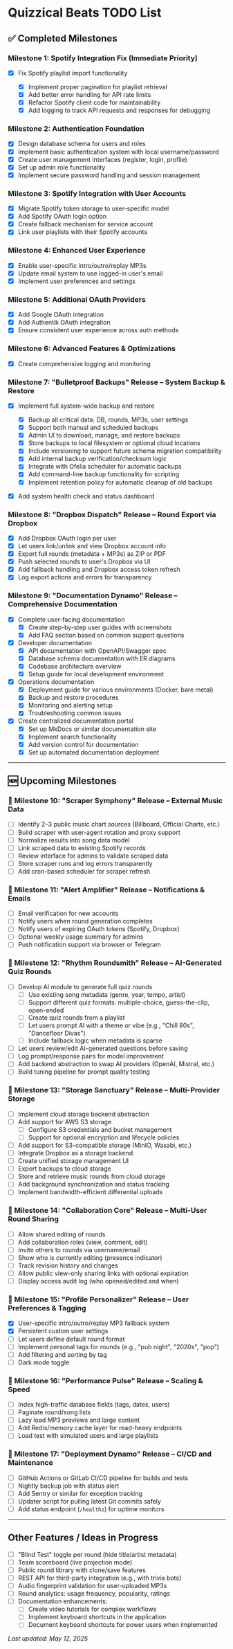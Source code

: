 # Quizzical Beats TODO List

## ✅ Completed Milestones

### Milestone 1: Spotify Integration Fix (Immediate Priority)

* [x] Fix Spotify playlist import functionality

  * [x] Implement proper pagination for playlist retrieval
  * [x] Add better error handling for API rate limits
  * [x] Refactor Spotify client code for maintainability
  * [x] Add logging to track API requests and responses for debugging

### Milestone 2: Authentication Foundation

* [x] Design database schema for users and roles
* [x] Implement basic authentication system with local username/password
* [x] Create user management interfaces (register, login, profile)
* [x] Set up admin role functionality
* [x] Implement secure password handling and session management

### Milestone 3: Spotify Integration with User Accounts

* [x] Migrate Spotify token storage to user-specific model
* [x] Add Spotify OAuth login option
* [x] Create fallback mechanism for service account
* [x] Link user playlists with their Spotify accounts

### Milestone 4: Enhanced User Experience

* [x] Enable user-specific intro/outro/replay MP3s
* [x] Update email system to use logged-in user's email
* [x] Implement user preferences and settings

### Milestone 5: Additional OAuth Providers

* [x] Add Google OAuth integration
* [x] Add Authentik OAuth integration
* [x] Ensure consistent user experience across auth methods

### Milestone 6: Advanced Features & Optimizations

* [x] Create comprehensive logging and monitoring

### Milestone 7: **"Bulletproof Backups" Release** – System Backup & Restore

* [x] Implement full system-wide backup and restore

  * [x] Backup all critical data: DB, rounds, MP3s, user settings
  * [x] Support both manual and scheduled backups
  * [x] Admin UI to download, manage, and restore backups
  * [x] Store backups to local filesystem or optional cloud locations
  * [x] Include versioning to support future schema migration compatibility
  * [x] Add internal backup verification/checksum logic
  * [x] Integrate with Ofelia scheduler for automatic backups
  * [x] Add command-line backup functionality for scripting
  * [x] Implement retention policy for automatic cleanup of old backups
* [x] Add system health check and status dashboard

### Milestone 8: **"Dropbox Dispatch" Release** – Round Export via Dropbox

* [x] Add Dropbox OAuth login per user
* [x] Let users link/unlink and view Dropbox account info
* [x] Export full rounds (metadata + MP3s) as ZIP or PDF
* [x] Push selected rounds to user's Dropbox via UI
* [x] Add fallback handling and Dropbox access token refresh
* [x] Log export actions and errors for transparency

### Milestone 9: **"Documentation Dynamo" Release** – Comprehensive Documentation

* [x] Complete user-facing documentation
  * [x] Create step-by-step user guides with screenshots
  * [x] Add FAQ section based on common support questions
* [x] Developer documentation
  * [x] API documentation with OpenAPI/Swagger spec
  * [x] Database schema documentation with ER diagrams
  * [x] Codebase architecture overview
  * [x] Setup guide for local development environment
* [x] Operations documentation
  * [x] Deployment guide for various environments (Docker, bare metal)
  * [x] Backup and restore procedures
  * [x] Monitoring and alerting setup
  * [x] Troubleshooting common issues
* [x] Create centralized documentation portal
  * [x] Set up MkDocs or similar documentation site
  * [x] Implement search functionality
  * [x] Add version control for documentation
  * [x] Set up automated documentation deployment

---

## 🆕 Upcoming Milestones

### 🎯 Milestone 10: **"Scraper Symphony" Release** – External Music Data

* [ ] Identify 2–3 public music chart sources (Billboard, Official Charts, etc.)
* [ ] Build scraper with user-agent rotation and proxy support
* [ ] Normalize results into song data model
* [ ] Link scraped data to existing Spotify records
* [ ] Review interface for admins to validate scraped data
* [ ] Store scraper runs and log errors transparently
* [ ] Add cron-based scheduler for scraper refresh

### 🎯 Milestone 11: **"Alert Amplifier" Release** – Notifications & Emails

* [ ] Email verification for new accounts
* [ ] Notify users when round generation completes
* [ ] Notify users of expiring OAuth tokens (Spotify, Dropbox)
* [ ] Optional weekly usage summary for admins
* [ ] Push notification support via browser or Telegram

### 🎯 Milestone 12: **"Rhythm Roundsmith" Release** – AI-Generated Quiz Rounds

* [ ] Develop AI module to generate full quiz rounds
  * [ ] Use existing song metadata (genre, year, tempo, artist)
  * [ ] Support different quiz formats: multiple-choice, guess-the-clip, open-ended
  * [ ] Create quiz rounds from a playlist
  * [ ] Let users prompt AI with a theme or vibe (e.g., "Chill 80s", "Dancefloor Divas")
  * [ ] Include fallback logic when metadata is sparse
* [ ] Let users review/edit AI-generated questions before saving
* [ ] Log prompt/response pairs for model improvement
* [ ] Add backend abstraction to swap AI providers (OpenAI, Mistral, etc.)
* [ ] Build tuning pipeline for prompt quality testing

### 🎯 Milestone 13: **"Storage Sanctuary" Release** – Multi-Provider Storage

* [ ] Implement cloud storage backend abstraction
* [ ] Add support for AWS S3 storage
  * [ ] Configure S3 credentials and bucket management
  * [ ] Support for optional encryption and lifecycle policies
* [ ] Add support for S3-compatible storage (MinIO, Wasabi, etc.)
* [ ] Integrate Dropbox as a storage backend
* [ ] Create unified storage management UI
* [ ] Export backups to cloud storage 
* [ ] Store and retrieve music rounds from cloud storage
* [ ] Add background synchronization and status tracking
* [ ] Implement bandwidth-efficient differential uploads

### 🎯 Milestone 14: **"Collaboration Core" Release** – Multi-User Round Sharing

* [ ] Allow shared editing of rounds
* [ ] Add collaboration roles (view, comment, edit)
* [ ] Invite others to rounds via username/email
* [ ] Show who is currently editing (presence indicator)
* [ ] Track revision history and changes
* [ ] Allow public view-only sharing links with optional expiration
* [ ] Display access audit log (who opened/edited and when)

### 🎯 Milestone 15: **"Profile Personalizer" Release** – User Preferences & Tagging

* [x] User-specific intro/outro/replay MP3 fallback system
* [x] Persistent custom user settings
* [ ] Let users define default round format
* [ ] Implement personal tags for rounds (e.g., "pub night", "2020s", "pop")
* [ ] Add filtering and sorting by tag
* [ ] Dark mode toggle

### 🎯 Milestone 16: **"Performance Pulse" Release** – Scaling & Speed

* [ ] Index high-traffic database fields (tags, dates, users)
* [ ] Paginate round/song lists
* [ ] Lazy load MP3 previews and large content
* [ ] Add Redis/memory cache layer for read-heavy endpoints
* [ ] Load test with simulated users and large playlists

### 🎯 Milestone 17: **"Deployment Dynamo" Release** – CI/CD and Maintenance

* [ ] GitHub Actions or GitLab CI/CD pipeline for builds and tests
* [ ] Nightly backup job with status alert
* [ ] Add Sentry or similar for exception tracking
* [ ] Updater script for pulling latest Git commits safely
* [ ] Add status endpoint (`/healthz`) for uptime monitors

---

## Other Features / Ideas in Progress

* [ ] "Blind Test" toggle per round (hide title/artist metadata)
* [ ] Team scoreboard (live projection mode)
* [ ] Public round library with clone/save features
* [ ] REST API for third-party integration (e.g., with trivia bots)
* [ ] Audio fingerprint validation for user-uploaded MP3s
* [ ] Round analytics: usage frequency, popularity, ratings
* [ ] Documentation enhancements:
  * [ ] Create video tutorials for complex workflows
  * [ ] Implement keyboard shortcuts in the application
  * [ ] Document keyboard shortcuts for power users when implemented

*Last updated: May 12, 2025*

